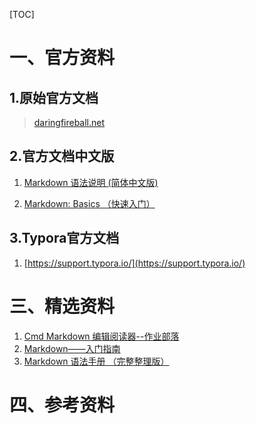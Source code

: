 [TOC]







# 一、官方资料

## 1.原始官方文档

> [daringfireball.net](https://daringfireball.net/projects/markdown/syntax)



## 2.官方文档中文版

1. [Markdown 语法说明 (简体中文版)](http://www.appinn.com/markdown/)

2. [Markdown: Basics （快速入门）](http://www.appinn.com/markdown/basic.html)

    


## 3.Typora官方文档

1. [https://support.typora.io/](https://support.typora.io/)





# 三、精选资料

1. [Cmd Markdown 编辑阅读器--作业部落](https://www.zybuluo.com/mdeditor)
2. [Markdown——入门指南](http://www.jianshu.com/p/1e402922ee32/)
3. [Markdown 语法手册 （完整整理版）](http://blog.csdn.net/witnessai1/article/details/52551362)











# 四、参考资料























